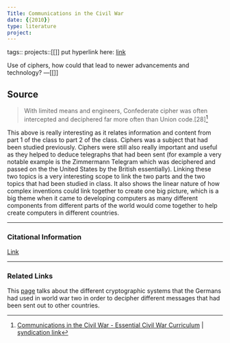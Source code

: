 ```yaml
---
Title: Communications in the Civil War
date: {{2010}}
type: literature
project:
---
```

tags:: 
projects::[[]]
put hyperlink here: [link](https://www.essentialcivilwarcurriculum.com/communications-in-the-civil-war.html#:~:text=The%20most%20common%20forms%20of,battle%20flags%2C%20drums%20and%20bugles.) 

Use of ciphers, how could that lead to newer advancements and technology?
&mdash;[[]]

## Source 
> With limited means and engineers, Confederate cipher was often intercepted and deciphered far more often than Union code.[28][^1]

[^1]: [Communications in the Civil War - Essential Civil War Curriculum](https://www.essentialcivilwarcurriculum.com/communications-in-the-civil-war.html) | [syndication link](tk) 

This above is really interesting as it relates information and content from part 1 of the class to part 2 of the class. Ciphers was a subject that had been studied previously. Ciphers were still also really important and useful as they helped to deduce telegraphs that had been sent (for example a very notable example is the Zimmermann Telegram which was deciphered and passed on the the United States by the British essentially). Linking these two topics is a very interesting scope to link the two parts and the two topics that had been studied in class. It also shows the linear nature of how complex inventions could link together to create one big picture, which is a big theme when it came to developing computers as many different components from different parts of the world would come together to help create computers in different countries.

---
### Citational Information

[Link](https://www.essentialcivilwarcurriculum.com/communications-in-the-civil-war.html#:~:text=The%20most%20common%20forms%20of,battle%20flags%2C%20drums%20and%20bugles.)

---

### Related Links
This [page](https://en.wikipedia.org/wiki/German_Army_cryptographic_systems_of_World_War_II) talks about the different cryptographic systems that the Germans had used in world war two in order to decipher different messages that had been sent out to other countries.
